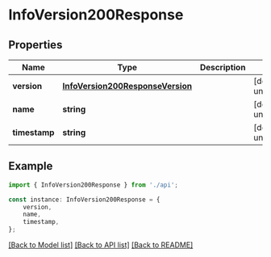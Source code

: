 # InfoVersion200Response


## Properties

Name | Type | Description | Notes
------------ | ------------- | ------------- | -------------
**version** | [**InfoVersion200ResponseVersion**](InfoVersion200ResponseVersion.md) |  | [default to undefined]
**name** | **string** |  | [default to undefined]
**timestamp** | **string** |  | [default to undefined]

## Example

```typescript
import { InfoVersion200Response } from './api';

const instance: InfoVersion200Response = {
    version,
    name,
    timestamp,
};
```

[[Back to Model list]](../README.md#documentation-for-models) [[Back to API list]](../README.md#documentation-for-api-endpoints) [[Back to README]](../README.md)
